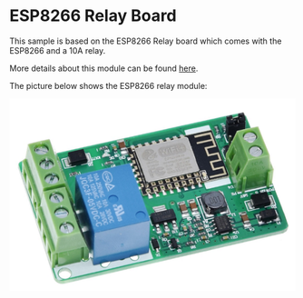 # ESP8266 Relay Board

This sample is based on the ESP8266 Relay board which comes with the ESP8266 and a 10A relay.

More details about this module can be found [here](https://ucexperiment.wordpress.com/2016/12/18/yunshan-esp8266-250v-15a-acdc-network-wifi-relay-module/).

The picture below shows the ESP8266 relay module:

![Toolchain](../Images/relay-kit.png)